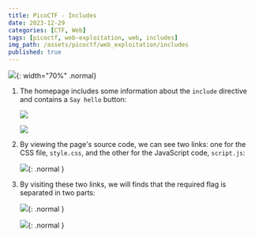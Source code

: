 ```yaml
---
title: PicoCTF - Includes
date: 2023-12-29
categories: [CTF, Web]
tags: [picoctf, web-exploitation, web, includes]
img_path: /assets/picoctf/web_exploitation/includes
published: true
---
```


![](room_banner.png){: width="70%" .normal}

1. The homepage includes some information about the `include` directive and contains a `Say hello` button:

    ![](home.png)

    ![](home_1.png)

2. By viewing the page's source code, we can see two links: one for the CSS file, `style.css`, and the other for the JavaScript code, `script.js`:

    ![](source_code.png){: .normal }

3. By visiting these two links, we will finds that the required flag is separated in two parts:

    ![](css.png){: .normal }

    ![](js.png){: .normal }